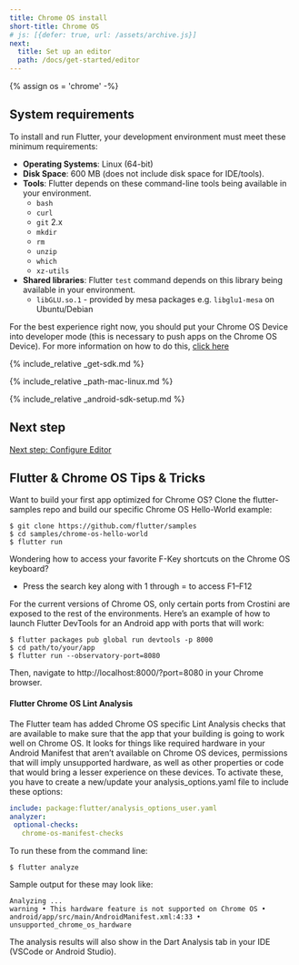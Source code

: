 ```yaml
---
title: Chrome OS install
short-title: Chrome OS
# js: [{defer: true, url: /assets/archive.js}]
next:
  title: Set up an editor
  path: /docs/get-started/editor
---
```


{% assign os = 'chrome' -%}

## System requirements

To install and run Flutter, your development environment must meet these minimum requirements:

- **Operating Systems**: Linux (64-bit)
- **Disk Space**: 600 MB (does not include disk space for IDE/tools).
- **Tools**: Flutter depends on these command-line tools being available in your environment.
  - `bash`
  - `curl`
  - `git` 2.x
  - `mkdir`
  - `rm`
  - `unzip`
  - `which`
  - `xz-utils`
- **Shared libraries**: Flutter `test` command depends on this library being available in your environment.
  - `libGLU.so.1` - provided by mesa packages e.g. `libglu1-mesa` on Ubuntu/Debian

For the best experience right now, you should put your Chrome OS Device into developer mode (this is necessary to push apps on the Chrome OS Device). For more information on how to do this, [click here](https://www.androidcentral.com/how-enable-developer-mode-chrome-os)

{% include_relative _get-sdk.md %}

{% include_relative _path-mac-linux.md %}

{% include_relative _android-sdk-setup.md %}

## Next step

[Next step: Configure Editor](/docs/get-started/editor)

## Flutter & Chrome OS Tips & Tricks

Want to build your first app optimized for Chrome OS? Clone the flutter-samples repo and build our specific Chrome OS Hello-World example:

```terminal
$ git clone https://github.com/flutter/samples
$ cd samples/chrome-os-hello-world
$ flutter run
```

Wondering how to access your favorite F-Key shortcuts on the Chrome OS keyboard?
* Press the search key along with 1 through = to access F1–F12

For the current versions of Chrome OS, only certain ports from Crostini are exposed to the rest of the environments. Here’s an example of how to launch Flutter DevTools for an Android app with ports that will work:

```terminal
$ flutter packages pub global run devtools -p 8000
$ cd path/to/your/app
$ flutter run --observatory-port=8080
```

Then, navigate to http://localhost:8000/?port=8080 in your Chrome browser.

#### Flutter Chrome OS Lint Analysis

The Flutter team has added Chrome OS specific Lint Analysis checks that are available to make sure that the app that your building is going to work well on Chrome OS. It looks for things like required hardware in your Android Manifest that aren’t available on Chrome OS devices, permissions that will imply unsupported hardware, as well as other properties or code that would bring a lesser experience on these devices.
To activate these, you have to create a new/update your analysis_options.yaml file to include these options:

```yaml
include: package:flutter/analysis_options_user.yaml
analyzer:
 optional-checks:
   chrome-os-manifest-checks
```

To run these from the command line:

```terminal
$ flutter analyze
```

Sample output for these may look like:

```terminal
Analyzing ...                                                      
warning • This hardware feature is not supported on Chrome OS • android/app/src/main/AndroidManifest.xml:4:33 • unsupported_chrome_os_hardware
```


The analysis results will also show in the Dart Analysis tab in your IDE (VSCode or Android Studio).


